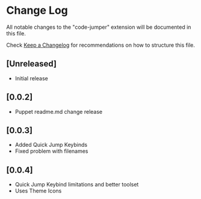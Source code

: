 # Change Log

All notable changes to the "code-jumper" extension will be documented in this file.

Check [Keep a Changelog](http://keepachangelog.com/) for recommendations on how to structure this file.

## [Unreleased]

- Initial release

## [0.0.2]

- Puppet readme.md change release

## [0.0.3]

- Added Quick Jump Keybinds
- Fixed problem with filenames

## [0.0.4]

- Quick Jump Keybind limitations and better toolset
- Uses Theme Icons
